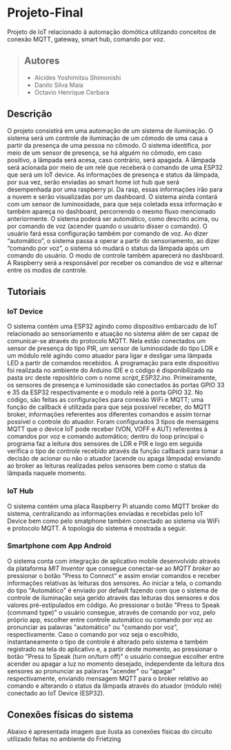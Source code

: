 # Projeto-Final
Projeto de IoT relacionado à automação domótica utilizando conceitos de conexão MQTT, gateway, smart hub, comando por voz.

> ## Autores
> - Alcides Yoshimitsu Shimonishi
> - Danilo Silva Maia
> - Octavio Henrique Cerbara

## Descrição
O projeto consistirá em uma automação de um sistema de iluminação. O sistema será um controle de iluminação de um cômodo de uma casa a partir da presença de uma pessoa no cômodo. O sistema identifica, por meio de um sensor de presença, se há alguém no cômodo, em caso positivo, a lâmpada será acesa, caso contrário, será apagada. A lâmpada será acionada por meio de um relé que receberá o comando de uma ESP32 que será um IoT device. As informações de presença e status da lâmpada, por sua vez, serão enviadas ao smart home iot hub que será desempenhada por uma raspberry pi. Da rasp, essas informações irão para a nuvem e serão visualizadas por um dashboard. O sistema ainda contará com um sensor de luminosidade, para que seja coletada essa informação e também apareça no dashboard, percorrendo o mesmo fluxo mencionado anteriormente. O sistema poderá ser automático, como descrito acima, ou por comando de voz (acender quando o usuário disser o comando). O usuário fará essa configuração também por comando de voz. Ao dizer “automático”, o sistema passa a operar a partir do sensoriamento, ao dizer “comando por voz”, o sistema só mudará o status da lâmpada após um comando do usuário. O modo de controle também aparecerá no dashboard. A Raspberry será a responsável por receber os comandos de voz e alternar entre os modos de controle.

## Tutoriais

### IoT Device
O sistema contém uma ESP32 agindo como dispositivo embarcado de IoT relacionado ao sensoriamento e atuação no sistema além de ser capaz de comunicar-se através do protocolo MQTT. Nela estão conectados um sensor de presença do tipo PIR, um sensor de luminosidade do tipo LDR e um módulo relé agindo como atuador para ligar e desligar uma lâmpada LED a partir de comandos recebidos. A programação para este dispositivo foi realizada no ambiente do Arduino IDE e o código é disponibilizado na pasta *src* deste repositório com o nome *script_ESP32.ino*. Primeiramente, os sensores de presença e luminosidade são conectados às portas GPIO 33 e 35 da ESP32 respectivamente e o modulo relé à porta GPIO 32. No código, são feitas as configurações para conexão WiFi e MQTT; uma função de callback é utilizada para que seja possivel receber, do MQTT broker, informações referentes aos diferentes comandos e assim tornar possivel o controle do atuador. Foram configurados 3 tipos de mensagens MQTT que o device IoT pode receber (VON, VOFF e AUT) referentes à comandos por voz e comando automático; dentro do loop principal o programa faz a leitura dos sensores de LDR e PIR e logo em seguida verifica o tipo de controle recebido através da função callback para tomar a decisão de acionar ou não o atuador (acende ou apaga lâmpada) enviando ao broker as leituras realizadas pelos sensores bem como o status da lâmpada naquele momento.

### IoT Hub
O sistema contém uma placa Raspberry Pi atuando como MQTT broker do sistema, centralizando as informações enviadas e recebidas pelo IoT Device bem como pelo smatphone também conectado ao sistema via WiFi e protocolo MQTT. A topologia do sistema é mostrada a seguir.

### Smartphone com App Android
O sistema conta com integração de aplicativo mobile desenvolvido através da plataforma *MIT Inventor* que consegue conectar-se ao *MQTT broker* ao pressionar o botão "Press to Connect" e assim enviar comandos e receber informações relativas às leituras dos sensores. Ao iniciar a tela, o comando do tipo "Automático" é enviado por default fazendo com que o sistema de controle de iluminação seja gerido através das leituras dos sensores e dos valores pré-estipulados em código. Ao pressionar o botão "Press to Speak (command type)" o usuário consegue, através de comando por voz, pelo próprio app, escolher entre controle automático ou comando por voz ao pronunciar as palavras "automático" ou "comando por voz", respectivamente. Caso o comando por voz seja o escolhido, instantaneamente o tipo de controle é alterado pelo sistema e também registrado na tela do aplicativo e, a partir deste momento, ao pressionar o botão "Press to Speak (turn on/turn off)" o usuário consegue escolher entre acender ou apagar a luz no momento desejado, independente da leitura dos sensores ao pronunciar as palavras "acender" ou "apagar" respectivamente, enviando mensagem MQTT para o broker relativo ao comando e alterando o status da lâmpada através do atuador (módulo relé) conectado ao IoT Device (ESP32).   

## Conexões físicas do sistema
Abaixo é apresentada imagem que ilusta as conexões físicas do circuito utilizado feitas no ambiente do Frietzing




